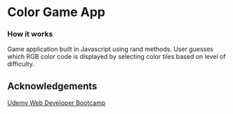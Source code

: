 # Color Game App

### How it works

Game application built in Javascript using rand methods.
User guesses which RGB color code is displayed by selecting color tiles based on level of difficulty.

## Acknowledgements

[Udemy Web Developer Bootcamp](https://www.udemy.com/the-web-developer-bootcamp/) 
